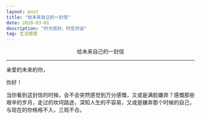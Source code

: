 ```yaml
---
layout: post
title: "给未来自己的一封信"
date: 2020-03-01
description: "时光信封，时空对话"
tag: 生活感悟
---
```


<center>给未来自己的一封信</center>

---

亲爱的未来的你，

你好！

  当你看到这封信的时候，会不会突然感觉到万分感慨，又或是满脸嫌弃？感慨那些艰辛的岁月，走过的坎坷路途，深知人生的不容易，又或是嫌弃那个时候的自己，与现在的你格格不入，三观不合。
